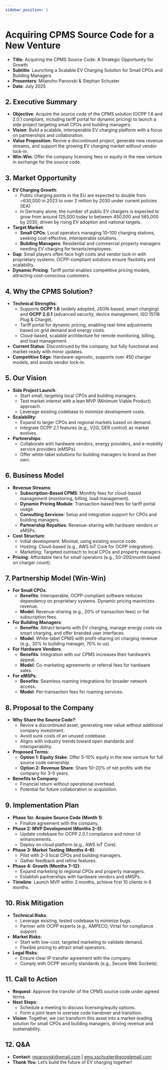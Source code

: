 ```yaml
---
sidebar_position: 3
---
```


# Acquiring CPMS Source Code for a New Venture

- **Title**: Acquiring the CPMS Source Code: A Strategic Opportunity for Growth
- **Subtitle**: Launching a Scalable EV Charging Solution for Small CPOs and Building Managers
- **Presenters**: Milancho Panovski & Stephan Schuster
- **Date**: July 2025

##  2. Executive Summary
- **Objective**: Acquire the source code of the CPMS solution (OCPP 1.6 and 2.0.1 compliant, including tariff portal for dynamic pricing) to launch a side project targeting small CPOs and building managers.
- **Vision**: Build a scalable, interoperable EV charging platform with a focus on partnerships and collaboration.
- **Value Proposition**: Revive a discontinued project, generate new revenue streams, and support the growing EV charging market without vendor lock-in.
- **Win-Win**: Offer the company licensing fees or equity in the new venture in exchange for the source code.

##  3. Market Opportunity
- **EV Charging Growth**:
  - Public charging points in the EU are expected to double from ~630,000 in 2023 to over 2 million by 2030 under current policies (IEA)
  - In Germany alone, the number of public EV chargers is expected to grow from around 125,000 today to between 450,000 and 565,000 by 2030, driven by rising EV adoption and national targets.
- **Target Market**:
  - **Small CPOs**: Local operators managing 10–100 charging stations, seeking cost-effective, interoperable solutions.
  - **Building Managers**: Residential and commercial property managers needing EV charging for tenants/employees.
- **Gap**: Small players often face high costs and vendor lock-in with proprietary systems. OCPP-compliant solutions ensure flexibility and scalability.[](https://chargelab.co/industry-advocacy/ocpp)
- **Dynamic Pricing**: Tariff portal enables competitive pricing models, attracting cost-conscious customers.

##  4. Why the CPMS Solution?
- **Technical Strengths**:
  - Supports **OCPP 1.6** (widely adopted, JSON-based, smart charging) and **OCPP 2.0.1** (advanced security, device management, ISO 15118 Plug & Charge).[](https://tridenstechnology.com/ocpp-protocol/)[](https://monta.com/en/blog/upgrade-to-ocpp-2-0-1/)
  - Tariff portal for dynamic pricing, enabling real-time adjustments based on grid demand and energy costs.
  - Cloud-based, scalable architecture for remote monitoring, billing, and load management.[](https://www.ampeco.com/ev-charging-glossary/cpms-charge-point-management-system/)
- **Current Status**: Discontinued by the company, but fully functional and market-ready with minor updates.
- **Competitive Edge**: Hardware-agnostic, supports over 450 charger models, and avoids vendor lock-in.[](https://www.virta.global/blog/station-management-platform-for-cpos)

##  5. Our Vision
- **Side Project Launch**:
  - Start small, targeting local CPOs and building managers.
  - Test market interest with a lean MVP (Minimum Viable Product) approach.
  - Leverage existing codebase to minimize development costs.
- **Scalability**:
  - Expand to larger CPOs and regional markets based on demand.
  - Integrate OCPP 2.1 features (e.g., V2G, DER control) as market evolves.[](https://en.wikipedia.org/wiki/Open_Charge_Point_Protocol)
- **Partnerships**:
  - Collaborate with hardware vendors, energy providers, and e-mobility service providers (eMSPs).
  - Offer white-label solutions for building managers to brand as their own.

##  6. Business Model
- **Revenue Streams**:
  - **Subscription-Based CPMS**: Monthly fees for cloud-based management (monitoring, billing, load management).
  - **Dynamic Pricing Module**: Transaction-based fees for tariff portal usage.
  - **Consulting Services**: Setup and integration support for CPOs and building managers.
  - **Partnership Royalties**: Revenue-sharing with hardware vendors or eMSPs.
- **Cost Structure**:
  - Initial development: Minimal, using existing source code.
  - Hosting: Cloud-based (e.g., AWS IoT Core for OCPP integration).[](https://aws.amazon.com/blogs/iot/building-an-ocpp-compliant-electric-vehicle-charge-point-operator-solution-using-aws-iot-core/)
  - Marketing: Targeted outreach to local CPOs and property managers.
- **Pricing**: Affordable tiers for small operators (e.g., $50–$200/month based on charger count).

##  7. Partnership Model (Win-Win)
- **For Small CPOs**:
  - **Benefits**: Interoperable, OCPP-compliant software reduces dependency on proprietary systems. Dynamic pricing maximizes revenue.[](https://www.ampeco.com/blog/6-things-charge-point-operator-ocpp-2-0-1/)
  - **Model**: Revenue-sharing (e.g., 20% of transaction fees) or flat subscription fees.
- **For Building Managers**:
  - **Benefits**: Attract tenants with EV charging, manage energy costs via smart charging, and offer branded user interfaces.
  - **Model**: White-label CPMS with profit-sharing on charging revenue (e.g., 30% to building manager, 70% to us).
- **For Hardware Vendors**:
  - **Benefits**: Integration with our CPMS increases their hardware’s appeal.[](https://www.virta.global/blog/station-management-platform-for-cpos)
  - **Model**: Co-marketing agreements or referral fees for hardware sales.
- **For eMSPs**:
  - **Benefits**: Seamless roaming integrations for broader network access.[](https://www.virta.global/de/blog/ueberblick-ueber-das-cpo-backend-von-virta)
  - **Model**: Per-transaction fees for roaming services.

##  8. Proposal to the Company
- **Why Share the Source Code?**:
  - Revive a discontinued asset, generating new value without additional company investment.
  - Avoid sunk costs of an unused codebase.
  - Aligns with industry trends toward open standards and interoperability.[](https://chargelab.co/industry-advocacy/ocpp)
- **Proposed Terms**:
  - **Option 1: Equity Stake**: Offer 5–10% equity in the new venture for full source code ownership.
  - **Option 2: Revenue Share**: Share 10–20% of net profits with the company for 3–5 years.
- **Benefits to Company**:
  - Financial return without operational overhead.
  - Potential for future collaboration or acquisition.

##  9. Implementation Plan
- **Phase 1ល: Acquire Source Code (Month 1)**:
  - Finalize agreement with the company.
- **Phase 2: MVP Development (Months 2–3)**:
  - Update codebase for OCPP 2.0.1 compliance and minor UI enhancements.
  - Deploy on cloud platform (e.g., AWS IoT Core).[](https://aws.amazon.com/blogs/iot/building-an-ocpp-compliant-electric-vehicle-charge-point-operator-solution-using-aws-iot-core/)
- **Phase 3: Market Testing (Months 4–6)**:
  - Pilot with 2–3 local CPOs and building managers.
  - Gather feedback and refine features.
- **Phase 4: Growth (Months 7–12)**:
  - Expand marketing to regional CPOs and property managers.
  - Establish partnerships with hardware vendors and eMSPs.
- **Timeline**: Launch MVP within 3 months, achieve first 10 clients in 6 months.

##  10. Risk Mitigation
- **Technical Risks**:
  - Leverage existing, tested codebase to minimize bugs.
  - Partner with OCPP experts (e.g., AMPECO, Virta) for compliance support.[](https://www.ampeco.com/ev-charging-glossary/cpms-charge-point-management-system/)[](https://www.virta.global/blog/station-management-platform-for-cpos)
- **Market Risks**:
  - Start with low-cost, targeted marketing to validate demand.
  - Flexible pricing to attract small operators.
- **Legal Risks**:
  - Ensure clear IP transfer agreement with the company.
  - Comply with OCPP security standards (e.g., Secure Web Sockets).[](https://wevo.energy/white-papers/open-charge-point-protocol-ocpp-security-explained/)

##  11. Call to Action
- **Request**: Approve the transfer of the CPMS source code under agreed terms.
- **Next Steps**:
  - Schedule a meeting to discuss licensing/equity options.
  - Form a joint team to oversee code handover and transition.
- **Vision**: Together, we can transform this asset into a market-leading solution for small CPOs and building managers, driving revenue and sustainability.

##  12. Q&A
- **Contact**: mpanovski@gmail.com | ems.sschuster@googlemail.com
- **Thank You**: Let’s build the future of EV charging together!
